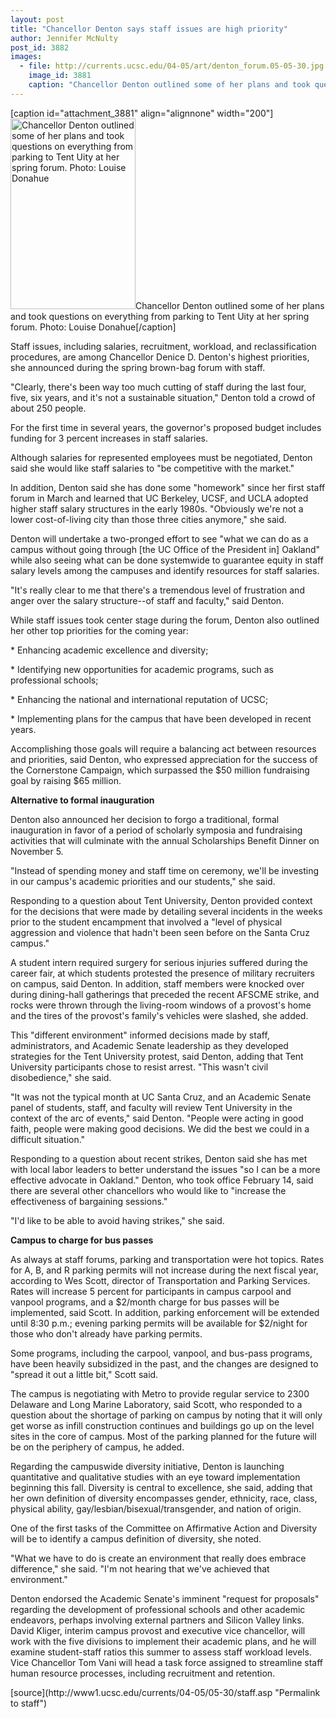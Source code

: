 ```yaml
---
layout: post
title: "Chancellor Denton says staff issues are high priority"
author: Jennifer McNulty
post_id: 3882
images:
  - file: http://currents.ucsc.edu/04-05/art/denton_forum.05-05-30.jpg
    image_id: 3881
    caption: "Chancellor Denton outlined some of her plans and took questions on everything from parking to Tent Uity at her spring forum. Photo: Louise Donahue"
---
```


[caption id="attachment_3881" align="alignnone" width="200"]<a href="http://localhost/mysite/wp-content/uploads/2005/05/denton_forum.05-05-30.jpg"><img class="size-full wp-image-3881" src="http://localhost/mysite/wp-content/uploads/2005/05/denton_forum.05-05-30.jpg" alt="Chancellor Denton outlined some of her plans and took questions on everything from parking to Tent Uity at her spring forum. Photo: Louise Donahue" width="200" height="305" /></a>Chancellor Denton outlined some of her plans and took questions on everything from parking to Tent Uity at her spring forum. Photo: Louise Donahue[/caption]
<a name="content" id="content"></a>
<p>
  Staff issues, including salaries, recruitment, workload, and reclassification procedures, are among Chancellor Denice D. Denton's highest priorities, she announced during the spring brown-bag forum with staff.
</p>
<p>
  "Clearly, there's been way too much cutting of staff during the last four, five, six years, and it's not a sustainable situation," Denton told a crowd of about 250 people.<br>
</p>
<p>
  For the first time in several years, the governor's proposed budget includes funding for 3 percent increases in staff salaries.
</p>
<p>
  Although salaries for represented employees must be negotiated, Denton said she would like staff salaries to "be competitive with the market."<br>
</p>
<p>
  In addition, Denton said she has done some "homework" since her first staff forum in March and learned that UC Berkeley, UCSF, and UCLA adopted higher staff salary structures in the early 1980s. "Obviously we're not a lower cost-of-living city than those three cities anymore," she said.
</p>
<p>
  Denton will undertake a two-pronged effort to see "what we can do as a campus without going through [the UC Office of the President in] Oakland" while also seeing what can be done systemwide to guarantee equity in staff salary levels among the campuses and identify resources for staff salaries.<br>
</p>
<p>
  "It's really clear to me that there's a tremendous level of frustration and anger over the salary structure--of staff and faculty," said Denton.<br>
</p>
<p>
  While staff issues took center stage during the forum, Denton also outlined her other top priorities for the coming year:<br>
</p>
<p>
  * Enhancing academic excellence and diversity;<br>
</p>
<p>
  * Identifying new opportunities for academic programs, such as professional schools;<br>
</p>
<p>
  * Enhancing the national and international reputation of UCSC;<br>
</p>
<p>
  * Implementing plans for the campus that have been developed in recent years.<br>
</p>
<p>
  Accomplishing those goals will require a balancing act between resources and priorities, said Denton, who expressed appreciation for the success of the Cornerstone Campaign, which surpassed the $50 million fundraising goal by raising $65 million.<br>
</p>
<p>
  <b>Alternative to formal inauguration</b>
</p>
<p>
  Denton also announced her decision to forgo a traditional, formal inauguration in favor of a period of scholarly symposia and fundraising activities that will culminate with the annual Scholarships Benefit Dinner on November 5.<br>
</p>
<p>
  "Instead of spending money and staff time on ceremony, we'll be investing in our campus's academic priorities and our students," she said.<br>
</p>
<p>
  Responding to a question about Tent University, Denton provided context for the decisions that were made by detailing several incidents in the weeks prior to the student encampment that involved a "level of physical aggression and violence that hadn't been seen before on the Santa Cruz campus."<br>
</p>
<p>
  A student intern required surgery for serious injuries suffered during the career fair, at which students protested the presence of military recruiters on campus, said Denton. In addition, staff members were knocked over during dining-hall gatherings that preceded the recent AFSCME strike, and rocks were thrown through the living-room windows of a provost's home and the tires of the provost's family's vehicles were slashed, she added.<br>
</p>
<p>
  This "different environment" informed decisions made by staff, administrators, and Academic Senate leadership as they developed strategies for the Tent University protest, said Denton, adding that Tent University participants chose to resist arrest. "This wasn't civil disobedience," she said.<br>
</p>
<p>
  "It was not the typical month at UC Santa Cruz, and an Academic Senate panel of students, staff, and faculty will review Tent University in the context of the arc of events," said Denton. "People were acting in good faith, people were making good decisions. We did the best we could in a difficult situation."<br>
</p>
<p>
  Responding to a question about recent strikes, Denton said she has met with local labor leaders to better understand the issues "so I can be a more effective advocate in Oakland." Denton, who took office February 14, said there are several other chancellors who would like to "increase the effectiveness of bargaining sessions."<br>
</p>
<p>
  "I'd like to be able to avoid having strikes," she said.<br>
</p>
<p>
  <b>Campus to charge for bus passes</b>
</p>
<p>
  As always at staff forums, parking and transportation were hot topics. Rates for A, B, and R parking permits will not increase during the next fiscal year, according to Wes Scott, director of Transportation and Parking Services. Rates will increase 5 percent for participants in campus carpool and vanpool programs, and a $2/month charge for bus passes will be implemented, said Scott. In addition, parking enforcement will be extended until 8:30 p.m.; evening parking permits will be available for $2/night for those who don't already have parking permits.<br>
</p>
<p>
  Some programs, including the carpool, vanpool, and bus-pass programs, have been heavily subsidized in the past, and the changes are designed to "spread it out a little bit," Scott said.<br>
</p>
<p>
  The campus is negotiating with Metro to provide regular service to 2300 Delaware and Long Marine Laboratory, said Scott, who responded to a question about the shortage of parking on campus by noting that it will only get worse as infill construction continues and buildings go up on the level sites in the core of campus. Most of the parking planned for the future will be on the periphery of campus, he added.<br>
</p>
<p>
  Regarding the campuswide diversity initiative, Denton is launching quantitative and qualitative studies with an eye toward implementation beginning this fall. Diversity is central to excellence, she said, adding that her own definition of diversity encompasses gender, ethnicity, race, class, physical ability, gay/lesbian/bisexual/transgender, and nation of origin.
</p>
<p>
  One of the first tasks of the Committee on Affirmative Action and Diversity will be to identify a campus definition of diversity, she noted.<br>
</p>
<p>
  "What we have to do is create an environment that really does embrace difference," she said. "I'm not hearing that we've achieved that environment."<br>
</p>
<p>
  Denton endorsed the Academic Senate's imminent "request for proposals" regarding the development of professional schools and other academic endeavors, perhaps involving external partners and Silicon Valley links. David Kliger, interim campus provost and executive vice chancellor, will work with the five divisions to implement their academic plans, and he will examine student-staff ratios this summer to assess staff workload levels. Vice Chancellor Tom Vani will head a task force assigned to streamline staff human resource processes, including recruitment and retention.<br>
</p>
[source](http://www1.ucsc.edu/currents/04-05/05-30/staff.asp "Permalink to staff")
